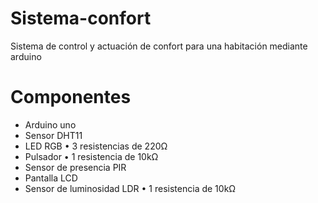 # Sistema-confort
Sistema de control y actuación de confort para una habitación mediante arduino
# Componentes
- Arduino uno
-	Sensor DHT11
-	LED RGB
•	3 resistencias de 220Ω
-	Pulsador
•	1 resistencia de 10kΩ
-	Sensor de presencia PIR
-	Pantalla LCD
-	Sensor de luminosidad LDR
•	1 resistencia de 10kΩ
 
